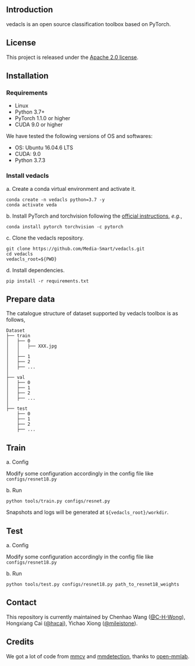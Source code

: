 ## Introduction
vedacls is an open source  classification toolbox based on PyTorch.

## License

This project is released under the [Apache 2.0 license](LICENSE).

## Installation
### Requirements

- Linux
- Python 3.7+
- PyTorch 1.1.0 or higher
- CUDA 9.0 or higher

We have tested the following versions of OS and softwares:

- OS: Ubuntu 16.04.6 LTS
- CUDA: 9.0
- Python 3.7.3

### Install vedacls

a. Create a conda virtual environment and activate it.

```shell
conda create -n vedacls python=3.7 -y
conda activate veda
```

b. Install PyTorch and torchvision following the [official instructions](https://pytorch.org/), *e.g.*,

```shell
conda install pytorch torchvision -c pytorch
```

c. Clone the vedacls repository.

```shell
git clone https://github.com/Media-Smart/vedacls.git
cd vedacls
vedacls_root=${PWD}
```

d. Install dependencies.

```shell
pip install -r requirements.txt
```

## Prepare data
The catalogue structure of dataset supported by vedacls toolbox is as follows,

```shell
Dataset
├── train
│   ├── 0
│   │   ├── XXX.jpg
│   │     
│   ├── 1
│   ├── 2
│   ├── ...
│
├── val
│   ├── 0
│   ├── 1
│   ├── 2
│   ├── ...
│ 
├── test
    ├── 0
    ├── 1
    ├── 2
    ├── ...
```

## Train

a. Config

Modify some configuration accordingly in the config file like `configs/resnet18.py`

b. Run

```shell
python tools/train.py configs/resnet.py
```

Snapshots and logs will be generated at `${vedacls_root}/workdir`.

## Test

a. Config

Modify some configuration accordingly in the config file like `configs/resnet18.py`

b. Run

```shell
python tools/test.py configs/resnet18.py path_to_resnet18_weights
```

## Contact

This repository is currently maintained by Chenhao Wang ([@C-H-Wong](http://github.com/C-H-Wong)), Hongxiang Cai ([@hxcai](http://github.com/hxcai)), Yichao Xiong ([@mileistone](https://github.com/mileistone)).

## Credits
We got a lot of code from [mmcv](https://github.com/open-mmlab/mmcv) and [mmdetection](https://github.com/open-mmlab/mmdetection), thanks to [open-mmlab](https://github.com/open-mmlab).
